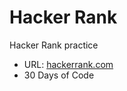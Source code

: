 # Hacker Rank 
Hacker Rank practice 
* URL: [hackerrank.com](httpshackerrank.com://www.hackerrank.com)
* 30 Days of Code
